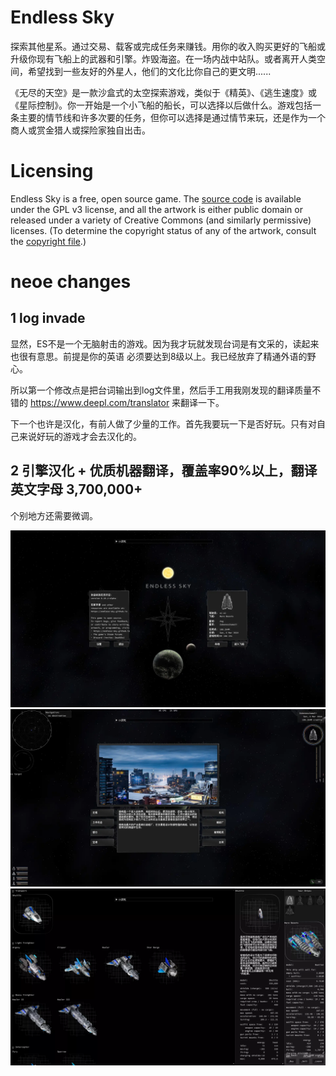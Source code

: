 # Endless Sky
探索其他星系。通过交易、载客或完成任务来赚钱。用你的收入购买更好的飞船或升级你现有飞船上的武器和引擎。炸毁海盗。在一场内战中站队。或者离开人类空间，希望找到一些友好的外星人，他们的文化比你自己的更文明......

《无尽的天空》是一款沙盒式的太空探索游戏，类似于《精英》、《逃生速度》或《星际控制》。你一开始是一个小飞船的船长，可以选择以后做什么。游戏包括一条主要的情节线和许多次要的任务，但你可以选择是通过情节来玩，还是作为一个商人或赏金猎人或探险家独自出击。


# Licensing
Endless Sky is a free, open source game. The [source code](https://github.com/endless-sky/endless-sky/) is available under the GPL v3 license, and all the artwork is either public domain or released under a variety of Creative Commons (and similarly permissive) licenses. (To determine the copyright status of any of the artwork, consult the [copyright file](https://github.com/endless-sky/endless-sky/blob/master/copyright).)

# neoe changes

## 1 log invade
显然，ES不是一个无脑射击的游戏。因为我才玩就发现台词是有文采的，读起来也很有意思。前提是你的英语
必须要达到8级以上。我已经放弃了精通外语的野心。

所以第一个修改点是把台词输出到log文件里，然后手工用我刚发现的翻译质量不错的 https://www.deepl.com/translator 来翻译一下。

下一个也许是汉化，有前人做了少量的工作。首先我要玩一下是否好玩。只有对自己来说好玩的游戏才会去汉化的。

## 2 引擎汉化 + 优质机器翻译，覆盖率90%以上，翻译英文字母 3,700,000+
个别地方还需要微调。

![ss1](screenshot/lehmeisb_s.webp)
![ss2](screenshot/lehmemyn_s.webp)
![ss3](screenshot/lei3f8ck.webp)

